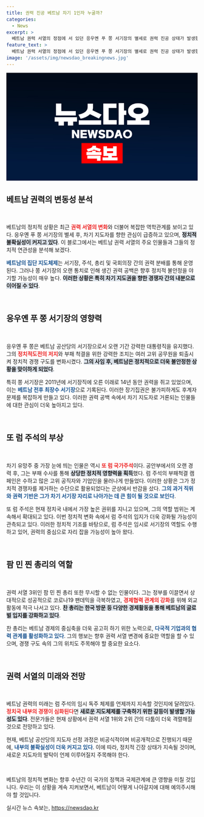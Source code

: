 ```yaml
---
title: 권력 진공 베트남 차기 1인자 누굴까?
categories:
  - News
excerpt: >
  베트남 권력 서열의 정점에 서 있던 응우옌 푸 쫑 서기장의 별세로 권력 진공 상태가 발생했다. 차기 서기장 후보인 또 럼 국가주석은 부패 수사를 통해 경쟁자들을 제거하며 권력을 강화 중이다. 베트남 정치의 향후 방향에 관심이 집중된다.
feature_text: >
  베트남 권력 서열의 정점에 서 있던 응우옌 푸 쫑 서기장의 별세로 권력 진공 상태가 발생했다. 차기 서기장 후보인 또 럼 국가주석은 부패 수사를 통해 경쟁자들을 제거하며 권력을 강화 중이다. 베트남 정치의 향후 방향에 관심이 집중된다.
image: '/assets/img/newsdao_breakingnews.jpg'
---
```


<p><img src="/assets/img/newsdao_breakingnews.jpg" alt="ontimetimes 속보" /></p>

<h2 data-ke-size="size26">베트남 권력의 변동성 분석</h2>

<p data-ke-size="size16">&nbsp;</p>

<p>베트남의 정치적 상황은 최근 <b><span style="color: #ee2323;">권력 서열의 변화</span></b>와 더불어 복잡한 역학관계를 보이고 있다. 응우옌 푸 쫑 서기장의 별세 후, 차기 지도자를 향한 관심이 급증하고 있으며, <b><span style="background-color: #21538527;">정치적 불확실성이 커지고 있다</span></b>. 이 블로그에서는 베트남 권력 서열의 주요 인물들과 그들의 정치적 연관성을 분석해 보겠다. </p>

<p><b><span style="color: #1a5490;">베트남의 집단 지도체제</span></b>는 서기장, 주석, 총리 및 국회의장 간의 권력 분배를 통해 운영된다. 그러나 쫑 서기장의 오랜 통치로 인해 생긴 권력 공백은 향후 정치적 불안정을 야기할 가능성이 매우 높다. <b><span style="background-color: #21538527;">이러한 상황은 특히 차기 지도권을 향한 경쟁자 간의 내분으로 이어질 수 있다</span></b>. </p>

<p data-ke-size="size16">&nbsp;</p>

<h2 data-ke-size="size26">응우옌 푸 쫑 서기장의 영향력</h2>

<p data-ke-size="size16">&nbsp;</p>

<p>응우옌 푸 쫑은 베트남 공산당의 서기장으로서 오랜 기간 강력한 대통령직을 유지했다. 그의 <b><span style="color: #ee2323;">정치적도전의 저지</span></b>와 부패 척결을 위한 강력한 조치는 여러 고위 공무원을 퇴출시켜 정치적 경쟁 구도를 변화시켰다. <b><span style="background-color: #21538527;">그의 사임 후, 베트남은 정치적으로 더욱 불안정한 상황을 맞이하게 되었다</span></b>. </p>

<p>특히 쫑 서기장은 2011년에 서기장직에 오른 이래로 14년 동안 권력을 쥐고 있었으며, 이는 <b><span style="color: #1a5490;">베트남 전후 최장수 서기장</span></b>으로 기록된다. 이러한 장기집권은 불가피하게도 후계자 문제를 복잡하게 만들고 있다. 이러한 권력 공백 속에서 차기 지도자로 거론되는 인물들에 대한 관심이 더욱 높아지고 있다. </p>

<p data-ke-size="size16">&nbsp;</p>

<h2 data-ke-size="size26">또 럼 주석의 부상</h2>

<p data-ke-size="size16">&nbsp;</p>

<p>차기 유망주 중 가장 눈에 띄는 인물은 역시 <b><span style="color: #ee2323;">또 럼 국가주석</span></b>이다. 공안부에서의 오랜 경력 후, 그는 부패 수사를 통해 <b><span style="background-color: #21538527;">상당한 정치적 영향력을 획득</span></b>했다. 럼 주석의 부패척결 캠페인은 수하고 많은 고위 공직자와 기업인을 물러나게 만들었다. 이러한 상황은 그가 정치적 경쟁자를 제거하는 수단으로 활용되었다는 군상에서 반감을 샀다. <b><span style="color: #1a5490;">그의 과거 직위와 권력 기반은 그가 차기 서기장 자리로 나아가는 데 큰 힘이 될 것으로 보인다</span></b>.</p>

<p>또 럼 주석은 현재 정치국 내에서 가장 높은 권위를 지니고 있으며, 그의 역할 범위는 계속해서 확대되고 있다. 이번 정치적 변화 속에서 럼 주석의 입지가 더욱 강화될 가능성이 관측되고 있다. 이러한 정치적 기조를 바탕으로, 럼 주석은 임시로 서기장의 역할도 수행하고 있어, 권력의 중심으로 자리 잡을 가능성이 높아 왔다. </p>

<p data-ke-size="size16">&nbsp;</p>

<h2 data-ke-size="size26">팜 민 찐 총리의 역할</h2>

<p data-ke-size="size16">&nbsp;</p>

<p>권력 서열 3위인 팜 민 찐 총리 또한 무시할 수 없는 인물이다. 그는 정부를 이끌면서 상대적으로 성공적으로 코로나19 팬데믹을 극복하였고, <b><span style="color: #ee2323;">경제협력 관계의 강화</span></b>를 위해 외교활동에 적극 나서고 있다. <b><span style="background-color: #21538527;">찬 총리는 한국 방문 등 다양한 경제활동을 통해 베트남의 글로벌 입지를 강화하고 있다</span></b>.</p>

<p>찬 총리는 베트남 경제의 중심축을 더욱 공고히 하기 위한 노력으로, <b><span style="color: #1a5490;">다국적 기업과의 협력 관계를 활성화하고 있다</span></b>. 그의 행보는 향후 권력 서열 변경에 중요한 역할을 할 수 있으며, 경쟁 구도 속의 그의 위치도 주목해야 할 중요한 요소다. </p>

<p data-ke-size="size16">&nbsp;</p>

<h2 data-ke-size="size26">권력 서열의 미래와 전망</h2>

<p data-ke-size="size16">&nbsp;</p>

<p>베트남 권력의 미래는 럼 주석의 임시 독주 체제를 언제까지 지속할 것인지에 달려있다. <b><span style="color: #ee2323;">정치국 내부의 경쟁이 심화된다</span></b>면 <b><span style="background-color: #21538527;">새로운 지도체제를 구축하기 위한 갈등이 발생할 가능성도 있다</span></b>. 전문가들은 현재 상황에서 권력 서열 1위와 2위 간의 다툼이 더욱 격렬해질 것으로 전망하고 있다.</p>

<p>현재, 베트남 공산당의 지도자 선정 과정은 비공식적이며 비공개적으로 진행되기 때문에, <b><span style="color: #1a5490;">내부의 불확실성이 더욱 커지고 있다</span></b>. 이에 따라, 정치적 긴장 상태가 지속될 것이며, 새로운 지도자의 발탁이 언제 이루어질지 주목해야 한다. </p>

<p data-ke-size="size16">&nbsp;</p>

<p>베트남의 정치적 변화는 향후 수년간 이 국가의 정책과 국제관계에 큰 영향을 미칠 것입니다. 우리는 이 상황을 계속 지켜보면서, 베트남이 어떻게 나아갈지에 대해 예의주시해야 할 것입니다.</p>
실시간 뉴스 속보는, <a href="https://newsdao.kr" rel="dofollow">https://newsdao.kr</a>


